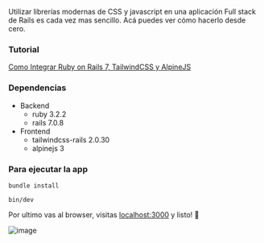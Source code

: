 Utilizar librerías modernas de CSS y javascript en una aplicación Full stack de Rails es cada vez mas sencillo. Acá puedes ver cómo hacerlo desde cero.

### Tutorial
[Como Integrar Ruby on Rails 7, TailwindCSS y AlpineJS](https://open.substack.com/pub/rubylatam/p/como-integrar-ruby-on-rails-7-tailwindcss?r=de6dw&utm_campaign=post&utm_medium=web)

### Dependencias
- Backend
  - ruby 3.2.2
  - rails 7.0.8
- Frontend
  - tailwindcss-rails 2.0.30
  - alpinejs 3

### Para ejecutar la app

```
bundle install
```

```
bin/dev
```

Por ultimo vas al browser, visitas [localhost:3000](http://localhost:3000/) y listo! 🎉

![image](https://github.com/rubylatam/tutoriales/assets/149844589/91628657-9463-4c58-807a-7a5e1b1c4214)
